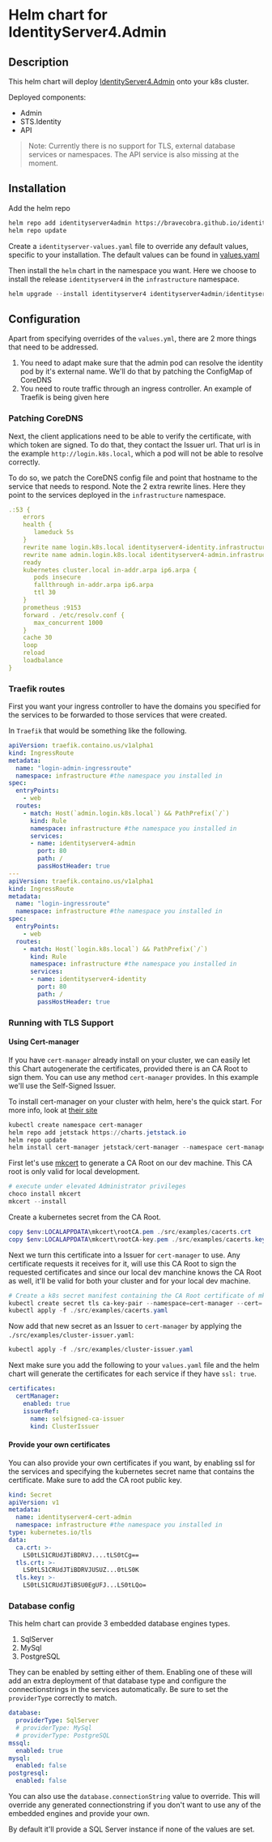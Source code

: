 # Helm chart for IdentityServer4.Admin

## Description

This helm chart will deploy [IdentityServer4.Admin](https://github.com/skoruba/IdentityServer4.Admin) onto your k8s cluster.

Deployed components:

- Admin
- STS.Identity
- API

> Note: Currently there is no support for TLS, external database services or namespaces. The API service is also missing at the moment.

## Installation

Add the helm repo

```bash
helm repo add identityserver4admin https://bravecobra.github.io/identityserver4.admin-helm/charts/
helm repo update
```

Create a `identityserver-values.yaml` file to override any default values, specific to your installation. The default values can be found in [values.yaml](./src/identityserver4admin/values.yaml)

Then install the `helm` chart in the namespace you want. Here we choose to install the release `identityserver4` in the `infrastructure` namespace.

```powershell
helm upgrade --install identityserver4 identityserver4admin/identityserver4admin --namespace infrastructure --values .\identityserver-values.yaml
```

## Configuration

Apart from specifying overrides of the `values.yml`, there are 2 more things that need to be addressed.

1. You need to adapt make sure that the admin pod can resolve the identity pod by it's external name. We'll do that by patching the ConfigMap of CoreDNS
1. You need to route traffic through an ingress controller. An example of Traefik is being given here

### Patching CoreDNS

Next, the client applications need to be able to verify the certificate, with which token are signed. To do that, they contact the Issuer url. That url is in the example `http://login.k8s.local`, which a pod will not be able to resolve correctly.

To do so, we patch the CoreDNS config file and point that hostname to the service that needs to respond. Note the 2 extra rewrite lines. Here they point to the services deployed in the `infrastructure` namespace.

```yaml
.:53 {
    errors
    health {
       lameduck 5s
    }
    rewrite name login.k8s.local identityserver4-identity.infrastructure.svc.cluster.local
    rewrite name admin.login.k8s.local identityserver4-admin.infrastructure.svc.cluster.local
    ready
    kubernetes cluster.local in-addr.arpa ip6.arpa {
       pods insecure
       fallthrough in-addr.arpa ip6.arpa
       ttl 30
    }
    prometheus :9153
    forward . /etc/resolv.conf {
       max_concurrent 1000
    }
    cache 30
    loop
    reload
    loadbalance
}
```

### Traefik routes

First you want your ingress controller to have the domains you specified for the services to be forwarded to those services that were created.

In `Traefik` that would be something like the following.

```yaml
apiVersion: traefik.containo.us/v1alpha1
kind: IngressRoute
metadata:
  name: "login-admin-ingressroute"
  namespace: infrastructure #the namespace you installed in
spec:
  entryPoints:
    - web
  routes:
    - match: Host(`admin.login.k8s.local`) && PathPrefix(`/`)
      kind: Rule
      namespace: infrastructure #the namespace you installed in
      services:
      - name: identityserver4-admin
        port: 80
        path: /
        passHostHeader: true
---
apiVersion: traefik.containo.us/v1alpha1
kind: IngressRoute
metadata:
  name: "login-ingressroute"
  namespace: infrastructure #the namespace you installed in
spec:
  entryPoints:
    - web
  routes:
    - match: Host(`login.k8s.local`) && PathPrefix(`/`)
      kind: Rule
      namespace: infrastructure #the namespace you installed in
      services:
      - name: identityserver4-identity
        port: 80
        path: /
        passHostHeader: true
```

### Running with TLS Support

#### Using Cert-manager

If you have `cert-manager` already install on your cluster, we can easily let this Chart autogenerate the certificates, provided there is an CA Root to sign them. You can use any method `cert-manager` provides. In this example we'll use the Self-Signed Issuer.

To install cert-manager on your cluster with helm, here's the quick start. For more info, look at [their site](https://cert-manager.io/docs/installation/)

```powershell
kubectl create namespace cert-manager
helm repo add jetstack https://charts.jetstack.io
helm repo update
helm install cert-manager jetstack/cert-manager --namespace cert-manager --create-namespace --version v1.3.1 --set installCRDs=true
```

First let's use [mkcert](https://github.com/FiloSottile/mkcert) to generate a CA Root on our dev machine. This CA root is only valid for local development.

```powershell
# execute under elevated Administrator privileges
choco install mkcert
mkcert --install
```

Create a kubernetes secret from the CA Root.

```powershell
copy $env:LOCALAPPDATA\mkcert\rootCA.pem ./src/examples/cacerts.crt
copy $env:LOCALAPPDATA\mkcert\rootCA-key.pem ./src/examples/cacerts.key
```

Next we turn this certificate into a Issuer for `cert-manager` to use. Any certificate requests it receives for it, will use this CA Root to sign the requested certificates and since our local dev manchine knows the CA Root as well, it'll be valid for both your cluster and for your local dev machine.

```powershell
# Create a k8s secret manifest containing the CA Root certificate of mkcert to a cacerts.yaml file
kubectl create secret tls ca-key-pair --namespace=cert-manager --cert=./src/examples/cacerts.crt --key=./src/examples/cacerts.key  --dry-run=client -o yaml > ./src/examples/cacerts.yaml
kubectl apply -f ./src/examples/cacerts.yaml
```

Now add that new secret as an Issuer to `cert-manager` by applying the `./src/examples/cluster-issuer.yaml`:

```powershell
kubectl apply -f ./src/examples/cluster-issuer.yaml
```

Next make sure you add the following to your `values.yaml` file and the helm chart will generate the certificates for each service if they have `ssl: true`.

```yaml
certificates:
  certManager:
    enabled: true
    issuerRef:
      name: selfsigned-ca-issuer
      kind: ClusterIssuer
```

#### Provide your own certificates

You can also provide your own certificates if you want, by enabling ssl for the services and specifying the kubernetes secret name that contains the certificate. Make sure to add the CA root public key.

```yaml
kind: Secret
apiVersion: v1
metadata:
  name: identityserver4-cert-admin
  namespace: infrastructure #the namespace you installed in
type: kubernetes.io/tls
data:
  ca.crt: >-
    LS0tLS1CRUdJTiBDRVJ....tLS0tCg==
  tls.crt: >-
    LS0tLS1CRUdJTiBDRVJUSUZ...0tLS0K
  tls.key: >-
    LS0tLS1CRUdJTiBSU0EgUFJ...LS0tLQo=
```

### Database config

This helm chart can provide 3 embedded database engines types.

1. SqlServer
1. MySql
1. PostgreSQL

They can be enabled by setting either of them. Enabling one of these will add an extra deployment of that database type and configure the connectionstrings in the services automatically. Be sure to set the `providerType` correctly to match.

```yaml
database:
  providerType: SqlServer
  # providerType: MySql
  # providerType: PostgreSQL
mssql:
  enabled: true
mysql:
  enabled: false
postgresql:
  enabled: false
```

You can also use the `database.connectionString` value to override. This will override any generated connectionstring if you don't want to use any of the embedded engines and provide your own.

By default it'll provide a SQL Server instance if none of the values are set.
